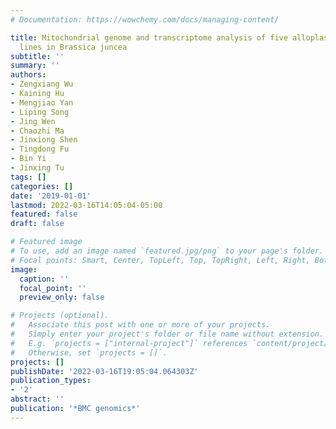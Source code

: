 ```yaml
---
# Documentation: https://wowchemy.com/docs/managing-content/

title: Mitochondrial genome and transcriptome analysis of five alloplasmic male-sterile
  lines in Brassica juncea
subtitle: ''
summary: ''
authors:
- Zengxiang Wu
- Kaining Hu
- Mengjiao Yan
- Liping Song
- Jing Wen
- Chaozhi Ma
- Jinxiong Shen
- Tingdong Fu
- Bin Yi
- Jinxing Tu
tags: []
categories: []
date: '2019-01-01'
lastmod: 2022-03-16T14:05:04-05:00
featured: false
draft: false

# Featured image
# To use, add an image named `featured.jpg/png` to your page's folder.
# Focal points: Smart, Center, TopLeft, Top, TopRight, Left, Right, BottomLeft, Bottom, BottomRight.
image:
  caption: ''
  focal_point: ''
  preview_only: false

# Projects (optional).
#   Associate this post with one or more of your projects.
#   Simply enter your project's folder or file name without extension.
#   E.g. `projects = ["internal-project"]` references `content/project/deep-learning/index.md`.
#   Otherwise, set `projects = []`.
projects: []
publishDate: '2022-03-16T19:05:04.064303Z'
publication_types:
- '2'
abstract: ''
publication: '*BMC genomics*'
---
```

